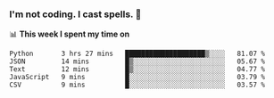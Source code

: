 ### I'm not coding. I cast spells. 🎩

📊 **This week I spent my time on**
<!--START_SECTION:waka-->
```text
Python       3 hrs 27 mins   ████████████████████▒░░░░   81.07 % 
JSON         14 mins         █▒░░░░░░░░░░░░░░░░░░░░░░░   05.67 % 
Text         12 mins         █▒░░░░░░░░░░░░░░░░░░░░░░░   04.77 % 
JavaScript   9 mins          █░░░░░░░░░░░░░░░░░░░░░░░░   03.79 % 
CSV          9 mins          █░░░░░░░░░░░░░░░░░░░░░░░░   03.57 % 
```
<!--END_SECTION:waka-->
